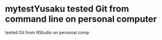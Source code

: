 # mytestYusaku tested Git from command line on personal computer


tested Git from RStudio on personal comp
